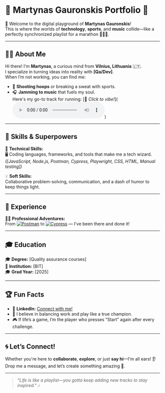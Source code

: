 # 🎉 Martynas Gauronskis Portfolio 🎉

👋 Welcome to the digital playground of **Martynas Gauronskis**!  
This is where the worlds of **technology**, **sports**, and **music** collide—like a perfectly synchronized playlist for a marathon 🏃‍♂️🎶.

---

## 🧑‍💻 About Me

Hi there! I'm **Martynas**, a curious mind from **Vilnius, Lithuania** 🇱🇹.  
I specialize in turning ideas into reality with **[Qa/Dev]**.  
When I’m not working, you can find me:
- 🏀 **Shooting hoops** or breaking a sweat with sports.
- 🎧 **Jamming to music** that fuels my soul.  
  Here's my go-to track for running: [🎵 *Click to vibe!*](<audio controls>
  <source src="https://open.spotify.com/track/6KqM3xmPIDonsTjCSGrrr5?si=f69148012c5b46ba" type="audio/mpeg">
  Your browser does not support the audio element.
</audio>)

---

## 🚀 Skills & Superpowers

🌟 **Technical Skills:**  
🖥️ Coding languages, frameworks, and tools that make me a tech wizard.  
_([JavaScript, Node.js, Postman, Cypress, Playwright, CSS, HTML, Manual testing])_

💡 **Soft Skills:**  
Collaborative problem-solving, communication, and a dash of humor to keep things light.  

---

## 🌟 Experience

👨‍💼 **Professional Adventures:**  
From [![Postman](https://www.svgrepo.com/show/354201/postman.svg)](https://github.com/Martynass1985/Postman) to [![Cypress](https://upload.wikimedia.org/wikipedia/commons/a/a4/Cypress.png)](https://github.com/Martynass1985/Cypress) — I've been there and done it! 


---

## 🎓 Education

🎓 **Degree:** [Quality assurance courses]  
🏫 **Institution:** [BIT]  
🎓 **Grad Year:** [2025]

---

## 🏆 Fun Facts

- 💼 **LinkedIn:** [Connect with me!](https://www.linkedin.com/in/martynas-gauronskis/)  
- 🏅 I believe in balancing work and play like a true champion.  
- 🎮 If life’s a game, I’m the player who presses “Start” again after every challenge.  

---

## 🌀 Let’s Connect!

Whether you're here to **collaborate**, **explore**, or just **say hi**—I'm all ears! 👂  
Drop me a message, and let’s create something amazing 🚀.

---

> _"Life is like a playlist—you gotta keep adding new tracks to stay inspired."_ 🎶  
